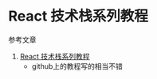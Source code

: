 # React 技术栈系列教程

参考文章

1. [React 技术栈系列教程](http://www.ruanyifeng.com/blog/2016/09/react-technology-stack.html)
    - github上的教程写的相当不错
